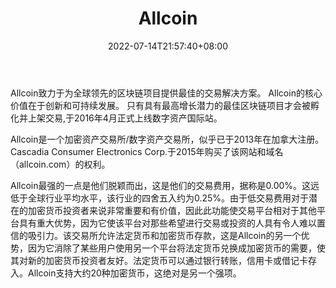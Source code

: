 ﻿---
weight: 
title: "Allcoin"
description: "Allcoin致力于为全球领先的区块链项目提供最佳的交易解决方案。"
date: 2022-07-14T21:57:40+08:00
lastmod: 2022-07-14T16:45:40+08:00
draft: false
authors: ["MineW"]
featuredImage: "allcoin.webp"
link: "https://www.allcoin.ca/"
tags: ["交易所","Allcoin"]
categories: ["navigation"]
navigation: ["交易所"]
lightgallery: true
toc: true
pinned: false
recommend: false
recommend1: false
---
Allcoin致力于为全球领先的区块链项目提供最佳的交易解决方案。 Allcoin的核心价值在于创新和可持续发展。 只有具有最高增长潜力的最佳区块链项目才会被孵化并上架交易,于2016年4月正式上线数字资产国际站。

‎Allcoin是‎‎一个加密资产交易所/数字资产交易所‎‎，似乎已于2013年在加拿大注册。Cascadia Consumer Electronics Corp.于2015年购买了该网站和域名（allcoin.com）的权利。‎

Allcoin最强的一点是他们脱颖而出，这是他们的交易费用，据称是0.00%。这远低于全球行业平均水平，该行业的四舍五入约为0.25%。由于低交易费用对于潜在的加密货币投资者来说非常重要和有价值，因此此功能使交易平台相对于其他平台具有重大优势，因为它使该平台对那些希望进行交易或投资的人具有令人难以置信的吸引力。该交易所允许法定货币和加密货币存款，这是Allcoin的另一个优势，因为它消除了某些用户使用另一个平台将法定货币兑换成加密货币的需要，使其对新的加密货币投资者友好。法定货币可以通过银行转账，信用卡或借记卡存入。Allcoin支持大约20种加密货币，这绝对是另一个强项。